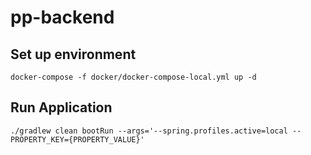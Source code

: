# pp-backend

## Set up environment
```shell
docker-compose -f docker/docker-compose-local.yml up -d
```

## Run Application
```shell
./gradlew clean bootRun --args='--spring.profiles.active=local --PROPERTY_KEY={PROPERTY_VALUE}'
```
